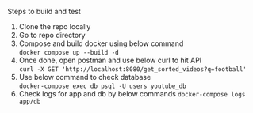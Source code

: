 Steps to build and test

1. Clone the repo locally
2. Go to repo directory
3. Compose and build docker using below command\
```docker compose up --build -d```
4. Once done, open postman and use below curl to hit API\
    ```curl -X GET 'http://localhost:8080/get_sorted_videos?q=football'```
5. Use below command to check database\
```docker-compose exec db psql -U users youtube_db```
6. Check logs for app and db by below commands
```docker-compose logs app/db```
